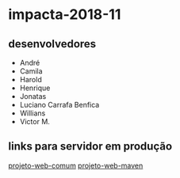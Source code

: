 # impacta-2018-11
## desenvolvedores
- André
- Camila
- Harold
- Henrique
- Jonatas
- Luciano Carrafa Benfica
- Willians
- Victor M.

## links para servidor em produção
[projeto-web-comum](http://pwms.com.br/projeto-web-comum/)
[projeto-web-maven](http://pwms.com.br/projeto-web-maven/)

